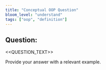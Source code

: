 ```yaml
---
title: "Conceptual OOP Question"
bloom_level: "understand"
tags: ["oop", "definition"]
---
```


## Question:

<<QUESTION_TEXT>>

Provide your answer with a relevant example. 